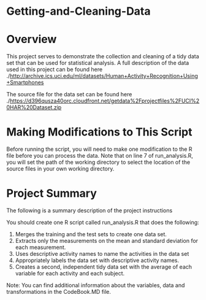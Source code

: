 # Getting-and-Cleaning-Data

# Overview
This project serves to demonstrate the collection and cleaning of a tidy data set that can be used for statistical analysis. A full description of the data used in this project can be found here ./http://archive.ics.uci.edu/ml/datasets/Human+Activity+Recognition+Using+Smartphones

The source file for the data set can be found here ./https://d396qusza40orc.cloudfront.net/getdata%2Fprojectfiles%2FUCI%20HAR%20Dataset.zip

# Making Modifications to This Script
Before running the script, you will need to make one modification to the R file before you can process the data. Note that on line 7 of run_analysis.R, you will set the path of the working directory to select the location of the source files in your own working directory.

# Project Summary
The following is a summary description of the project instructions

You should create one R script called run_analysis.R that does the following:

1. Merges the training and the test sets to create one data set.
2. Extracts only the measurements on the mean and standard deviation for each measurement.
3. Uses descriptive activity names to name the activities in the data set
4. Appropriately labels the data set with descriptive activity names.
5. Creates a second, independent tidy data set with the average of each variable for each activity and each subject.

Note: You can find additional information about the variables, data and transformations in the CodeBook.MD file.
